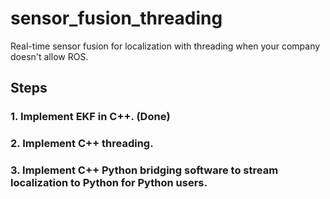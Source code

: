 # sensor_fusion_threading
Real-time sensor fusion for localization with threading when your company doesn't allow ROS.  

## Steps
### 1. Implement EKF in C++. (Done)
### 2. Implement C++ threading.
### 3. Implement C++ Python bridging software to stream localization to Python for Python users.

